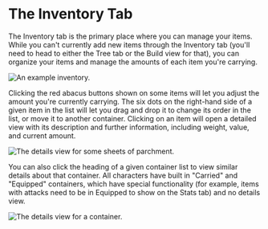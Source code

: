 # The Inventory Tab

The Inventory tab is the primary place where you can manage your items. While you can't currently add new items through the Inventory tab (you'll need to head to either the Tree tab or the Build view for that), you can organize your items and manage the amounts of each item you're carrying.

![An example inventory.](/dicecloud-v2-guide/assets/inventory.png)

Clicking the red abacus buttons shown on some items will let you adjust the amount you're currently carrying. The six dots on the right-hand side of a given item in the list will let you drag and drop it to change its order in the list, or move it to another container. Clicking on an item will open a detailed view with its description and further information, including weight, value, and current amount.

![The details view for some sheets of parchment.](/dicecloud-v2-guide/assets/item-details.png)

You can also click the heading of a given container list to view similar details about that container. All characters have built in "Carried" and "Equipped" containers, which have special functionality (for example, items with attacks need to be in Equipped to show on the Stats tab) and no details view.

![The details view for a container.](/dicecloud-v2-guide/assets/container-details.png)
